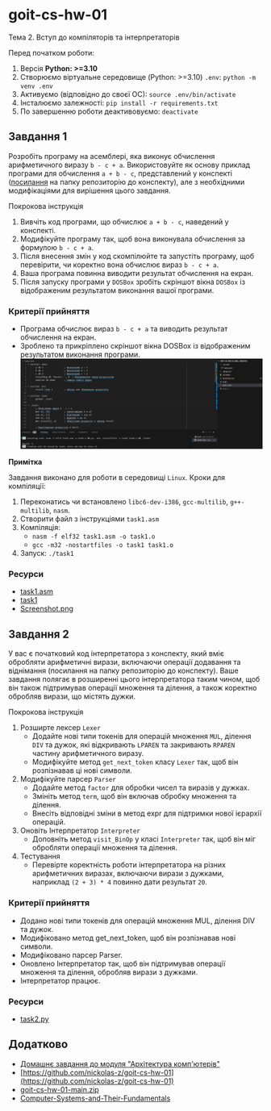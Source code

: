 # goit-cs-hw-01
Тема 2. Вступ до компіляторів та інтерпретаторів

Перед початком роботи:
1. Версія **Python: >=3.10**
2. Cтворюємо віртуальне середовище (Python: >=3.10) `.env`: `python -m venv .env`
3. Активуємо (відповідно до своєї ОС): `source .env/bin/activate`
4. Інсталюємо залежності: `pip install -r requirements.txt`
5. По завершенню роботи деактивовуємо: `deactivate`


## Завдання 1
Розробіть програму на асемблері, яка виконує обчислення арифметичного виразу `b - c + a`.
Використовуйте як основу приклад програми для обчислення `a + b - c`, представлений у конспекті ([посилання](https://github.com/goitacademy/Computer-Systems-and-Their-Fundamentals/tree/main/Chapter%2001) на папку репозиторію до конспекту), але з необхідними модифікаціями для вирішення цього завдання.

Покрокова інструкція
1. Вивчіть код програми, що обчислює `a + b - c`, наведений у конспекті.
2. Модифікуйте програму так, щоб вона виконувала обчислення за формулою `b - c + a`.
3. Після внесення змін у код скомпілюйте та запустіть програму, щоб перевірити, чи коректно вона обчислює вираз `b - c + a`.
4. Ваша програма повинна виводити результат обчислення на екран.
5. Після запуску програми у `DOSBox` зробіть скріншот вікна `DOSBox` із відображеним результатом виконання вашої програми.

### Критерії прийняття
- Програма обчислює вираз `b - c + a` та виводить результат обчислення на екран.
- Зроблено та прикріплено скріншот вікна DOSBox із відображеним результатом виконання програми.
![Screenshot.png](./Screenshot.png)


**Примітка**

Завдання виконано для роботи в середовищі `Linux`.
Кроки для компіляції:
1. Переконатись чи встановлено `libc6-dev-i386`, `gcc-multilib`, `g++-multilib`, `nasm`.
2. Створити файл з інструкціями `task1.asm`
3. Компіляція:
    - `nasm -f elf32 task1.asm -o task1.o`
    - `gcc -m32 -nostartfiles -o task1 task1.o`
4. Запуск: `./task1`

### Ресурси
- [task1.asm](./task1.asm)
- [task1](./task1)
- [Screenshot.png](./Screenshot.png)

## Завдання 2
У вас є початковий код інтерпретатора з конспекту, який вміє обробляти арифметичні вирази, включаючи операції додавання та віднімання (посилання на папку репозиторію до конспекту).
Ваше завдання полягає в розширенні цього інтерпретатора таким чином, щоб він також підтримував операції множення та ділення, а також коректно обробляв вирази, що містять дужки.

Покрокова інструкція
1. Розширте лексер `Lexer`
    - Додайте нові типи токенів для операцій множення `MUL`, ділення `DIV` та дужок, які відкривають `LPAREN` та закривають `RPAREN` частину арифметичного виразу.
    - Модифікуйте метод `get_next_token` класу `Lexer` так, щоб він розпізнавав ці нові символи.
2. Модифікуйте парсер `Parser`
    - Додайте метод `factor` для обробки чисел та виразів у дужках.
    - Змініть метод `term`, щоб він включав обробку множення та ділення.
    - Внесіть відповідні зміни в метод expr для підтримки нової ієрархії операцій.
3. Оновіть Інтерпретатор `Interpreter`
    - Доповніть метод `visit_BinOp` у класі `Interpreter` так, щоб він міг обробляти операції множення та ділення.
4. Тестування
    - Перевірте коректність роботи інтерпретатора на різних арифметичних виразах, включаючи вирази з дужками, наприклад `(2 + 3) * 4` повинно дати результат `20`.

### Критерії прийняття
- Додано нові типи токенів для операцій множення MUL, ділення DIV та дужок.
- Модифіковано метод get_next_token, щоб він розпізнавав нові символи.
- Модифіковано парсер Parser.
- Оновлено Інтерпретатор так, щоб він підтримував операції множення та ділення, обробляв вирази з дужками.
- Інтерпретатор працює.

### Ресурси
- [task2.py](./task2.py)

## Додатково
- [Домашнє завдання до модуля "Архітектура комп'ютерів"](https://www.edu.goit.global/uk/learn/25315460/19336208/21155308/homework)
- [https://github.com/nickolas-z/goit-cs-hw-01](https://github.com/nickolas-z/goit-cs-hw-01)
- [goit-cs-hw-01-main.zip](https://s3.eu-north-1.amazonaws.com/lms.goit.files/8121b501-a38a-45d5-9528-77145faa0e13%D0%9431_%D0%97%D1%83%D0%B1%D1%87%D0%B8%D0%BA%D0%9C%D0%B8%D0%BA%D0%BE%D0%BB%D0%B0%D0%9C%D0%B8%D0%BA%D0%BE%D0%BB%D0%B0%D0%B9%D0%BE%D0%B2%D0%B8%D1%87.zip)
- [Computer-Systems-and-Their-Fundamentals](https://github.com/nickolas-z/Computer-Systems-and-Their-Fundamentals)